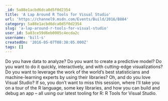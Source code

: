 ```yaml
---
_id: 5a88e1acbd6dca0d5f0d2354
title: 'A Lap Around R Tools for Visual Studio'
url: 'https://channel9.msdn.com/Events/Build/2016/B884'
category: 5a88e1acbd6dca0d5f0d2354
slug: 'a-lap-around-r-tools-for-visual-studio'
user_id: 5a83ce59d6eb0005c4ecda2c
username: 'bill-s'
createdOn: '2016-05-07T08:38:05.000Z'
tags: []
---
```


Do you have data to analyze? Do you want to create a predictive model? Do you want to do it quickly, interactively, and with cutting-edge visualizations? Do you want to leverage the work of the world’s best statisticians and machine-learning experts by using their libraries? Oh, and do you love Visual Studio? If so, you don’t want to miss this session, where I’ll take you on a tour of the R language, some key libraries, and how you can build and debug an app – all using our latest tooling for R: R Tools for Visual Studio.

